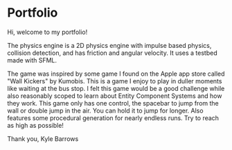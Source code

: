 # Portfolio

Hi, welcome to my portfolio!

The physics engine is a 2D physics engine with impulse based physics, collision detection, and has friction and angular velocity. It uses a testbed made with SFML.

The game was inspired by some game I found on the Apple app store called "Wall Kickers" by Kumobis. This is a game I enjoy to play in duller moments like waiting at the bus stop. I felt this game would be a good challenge while also reasonably scoped to learn about Entity Component Systems and how they work. This game only has one control, the spacebar to jump from the wall or double jump in the air. You can hold it to jump for longer. Also features some procedural generation for nearly endless runs. Try to reach as high as possible!

Thank you,
Kyle Barrows
